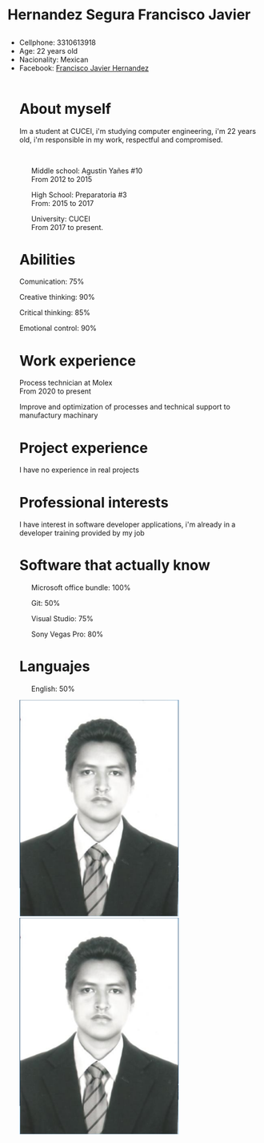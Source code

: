 <html>
<body>
  <div id="main">
    <div id="header">
      <div id="logo">
        <div id="logo_text">
          <h1>Hernandez Segura Francisco Javier</h1>
          <h2></h2>
        </div>
      </div>
    </div>
    <div id="site_content">
      <div class="sidebar">
        <ul class="options-list">
          <li class="options-item">Cellphone: 3310613918</li>
          <li class="options-item">Age: 22 years old</li>
          <li class="options-item">Nacionality: Mexican</li>
          <li class="options-item">Facebook: <a href="https://www.facebook.com/francisco.h.segura">Francisco Javier Hernandez</a></li>
      <div id="content" class="center">
      <br><h1>About myself</h1>
      <p>
        Im a student at CUCEI, i'm studying computer engineering, i'm 22 years old, i'm responsible in my work, respectful and compromised.
      </p><br>
      <div class="oprion-list">
        <ul class="option-item">
          <p>
            Middle school: Agustin Yañes #10<br>
            From 2012 to 2015
          </p>
        </ul>
        <ul class="option-item">
          <p>
            High School: Preparatoria #3<br>
            From: 2015 to 2017
        </P>
        </ul>
        <ul class="options-item">
          <p>
            University: CUCEI<br>
            From 2017 to present.
          </p>    
        </ul>
      </div>
      <div>
        <h1>
          Abilities
        </h1>
        <div>
          <p>Comunication: 75%</p>
          <p>Creative thinking: 90%</p>
          <p>Critical thinking: 85%</p>
          <p>Emotional control: 90%</p>
        </div>
      </div>
      <div>
        <h1>Work experience</h1>
        <p>Process technician at Molex<br> From 2020 to present</p>
        <p>Improve and optimization of processes and technical support to manufactury machinary</p>
      </div>
      <div>
        <h1>Project experience</h1>
        <p>I have no experience in real projects</p>
      </div>
      <div>
        <h1>Professional interests</h1>
        <p>I have interest in software developer applications, i'm already in a developer training provided by my job </p>
      </div>
      <div>
        <h1>Software that actually know</h1>
        <div class="option-list">
          <ul class="option-item">
            <p>Microsoft office bundle: 100%</p>
          </ul>
          <ul class="option-item">
            <p>Git: 50%</p>
          </ul>
          <ul class="option-item">
            <p>Visual Studio: 75%</p>
          </ul>
          <ul class="option-item">
            <p>Sony Vegas Pro: 80%</p>
          </ul>
        </div>
      </div>
      <div>
        <h1>Languajes</h1>
        <div class="option-list">
          <ul class="option-item">
            <p>English: 50%</p>
          </ul>
        </div>
      </div>
      <img src="Foto.png" alt="Networks">
      <img src="Foto.png" alt="Foto">     
    </div>
</body>
</html>
